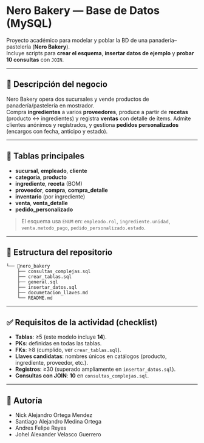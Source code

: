 
# Nero Bakery — Base de Datos (MySQL)

Proyecto académico para modelar y poblar la BD de una panadería–pastelería (**Nero Bakery**).  
Incluye scripts para **crear el esquema**, **insertar datos de ejemplo** y **probar 10 consultas** con `JOIN`.

---

## 🥐 Descripción del negocio

Nero Bakery opera dos sucursales y vende productos de panadería/pastelería en mostrador.  
Compra **ingredientes** a varios **proveedores**, produce a partir de **recetas** (producto ↔ ingredientes) y registra **ventas** con detalle de ítems. Admite clientes anónimos y registrados, y gestiona **pedidos personalizados** (encargos con fecha, anticipo y estado).

---

## 🧱 Tablas principales

- **sucursal**, **empleado**, **cliente**  
- **categoria**, **producto**  
- **ingrediente**, **receta** (BOM)  
- **proveedor**, **compra**, **compra_detalle**  
- **inventario** (por ingrediente)  
- **venta**, **venta_detalle**  
- **pedido_personalizado**

> El esquema usa `ENUM` en: `empleado.rol`, `ingrediente.unidad`, `venta.metodo_pago`, `pedido_personalizado.estado`.

---

## 📂 Estructura del repositorio

```
└── 📁nero_bakery
    ├── consultas_complejas.sql
    ├── crear_tablas.sql
    ├── general.sql
    ├── insertar_datos.sql
    ├── documetacion_llaves.md
    └── README.md
```
---

## ✅ Requisitos de la actividad (checklist)

* **Tablas**: ≥5 (este modelo incluye **14**).
* **PKs**: definidas en todas las tablas.
* **FKs**: ≥8 (cumplido, ver `crear_tablas.sql`).
* **Llaves candidatas**: nombres únicos en catálogos (producto, ingrediente, proveedor, etc.).
* **Registros**: ≥30 (superado ampliamente en `insertar_datos.sql`).
* **Consultas con JOIN**: **10** en `consultas_complejas.sql`.

---

## 👤 Autoría 

- Nick Alejandro Ortega Mendez
- Santiago Alejandro Medina Ortega
- Andres Felipe Reyes 
- Johel Alexander Velasco Guerrero

```
